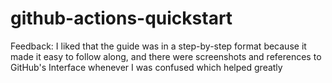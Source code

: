 # github-actions-quickstart
Feedback: 
I liked that the guide was in a step-by-step format because it made it easy to follow along, and there were screenshots and references to GitHub's Interface whenever I was confused which helped greatly 
